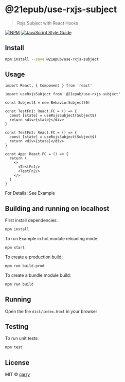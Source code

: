 # @21epub/use-rxjs-subject

> Rxjs Subject with React Hooks

[![NPM](https://img.shields.io/npm/v/@21epub/matomo-echarts-components.svg)](https://www.npmjs.com/package/@21epub/use-rxjs-subject) [![JavaScript Style Guide](https://img.shields.io/badge/code_style-standard-brightgreen.svg)](https://standardjs.com)

## Install

```bash
npm install --save @21epub/use-rxjs-subject
```

## Usage

```tsx
import React, { Component } from 'react'

import useRxjsSubject from '@21epub/use-rxjs-subject'

const Subject$ = new BehaviorSubject(0)

const TestFn1: React.FC = () => {
  const [state] = useRxjsSubject(Subject$)
  return <div>{state}</div>
}

const TestFn2: React.FC = () => {
  const [state] = useRxjsSubject(Subject$)
  return <div>{state}</div>
}

const App: React.FC = () => {
  return (
    <>
      <TestFn1/>
      <TestFn2/>
    </>
  )
}
```

For Details: See Example 

## Building and running on localhost

First install dependencies:

```sh
npm install
```

To run Example in hot module reloading mode:

```sh
npm start
```

To create a production build:

```sh
npm run build-prod
```

To create a bundle module build:

```sh
npm run build
```


## Running

Open the file `dist/index.html` in your browser

## Testing

To run unit tests:

```sh
npm test
```

## License

MIT © [garry](https://github.com/garry)